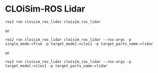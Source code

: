# CLOiSim-ROS Lidar

```shell
ros2 run cloisim_ros_lidar cloisim_ros_lidar
```

or

```shell
ros2 run cloisim_ros_lidar cloisim_ros_lidar --ros-args -p single_mode:=True -p target_model:=cloi1 -p target_parts_name:=lidar
```

or

```shell
ros2 run cloisim_ros_lidar cloisim_ros_lidar --ros-args -p target_model:=cloi1 -p target_parts_name:=lidar
```
